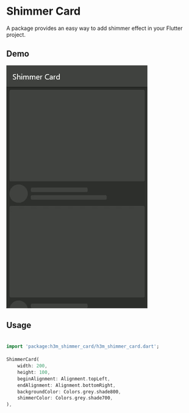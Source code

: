 <!-- 
This README describes the package. If you publish this package to pub.dev,
this README's contents appear on the landing page for your package.

For information about how to write a good package README, see the guide for
[writing package pages](https://dart.dev/guides/libraries/writing-package-pages). 

For general information about developing packages, see the Dart guide for
[creating packages](https://dart.dev/guides/libraries/create-library-packages)
and the Flutter guide for
[developing packages and plugins](https://flutter.dev/developing-packages). 
-->

# Shimmer Card

A package provides an easy way to add shimmer effect in your Flutter project.

## Demo

![](demo.gif) 



## Usage

```dart

import 'package:h3m_shimmer_card/h3m_shimmer_card.dart';

ShimmerCard(
    width: 200,
    height: 100,
    beginAlignment: Alignment.topLeft,
    endAlignment: Alignment.bottomRight,
    backgroundColor: Colors.grey.shade800,
    shimmerColor: Colors.grey.shade700,
),

```
